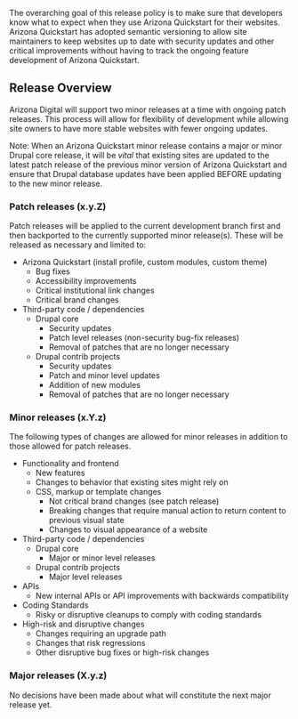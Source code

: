 The overarching goal of this release policy is to make sure that developers know what to expect when they use Arizona Quickstart for their websites. Arizona Quickstart has adopted semantic versioning to allow site maintainers to keep websites up to date with security updates and other critical improvements without having to track the ongoing feature development of Arizona Quickstart.

## Release Overview
Arizona Digital will support two minor releases at a time with ongoing patch releases. This process will allow for flexibility of development while allowing site owners to have more stable websites with fewer ongoing updates.

Note: When an Arizona Quickstart minor release contains a major or minor Drupal core release, it will be *vital* that existing sites are updated to the latest patch release of the previous minor version of Arizona Quickstart and ensure that Drupal database updates have been applied BEFORE updating to the new minor release.

### Patch releases (x.y.Z)
Patch releases will be applied to the current development branch first and then backported to the currently supported minor release(s). These will be released as necessary and limited to:
- Arizona Quickstart (install profile, custom modules, custom theme)
  - Bug fixes
  - Accessibility improvements
  - Critical institutional link changes
  - Critical brand changes
- Third-party code / dependencies
  - Drupal core
    - Security updates
    - Patch level releases (non-security bug-fix releases)
    - Removal of patches that are no longer necessary
  - Drupal contrib projects
    - Security updates
    - Patch and minor level updates
    - Addition of new modules
    - Removal of patches that are no longer necessary

### Minor releases (x.Y.z)
The following types of changes are allowed for minor releases in addition to those allowed for patch releases.
- Functionality and frontend
  - New features
  - Changes to behavior that existing sites might rely on
  - CSS, markup or template changes
    - Not critical brand changes (see patch release)
    - Breaking changes that require manual action to return content to previous visual state
    - Changes to visual appearance of a website
- Third-party code / dependencies
  - Drupal core
    - Major or minor level releases
  - Drupal contrib projects
    - Major level releases
- APIs
  - New internal APIs or API improvements with backwards compatibility
- Coding Standards
  - Risky or disruptive cleanups to comply with coding standards
- High-risk and disruptive changes
  - Changes requiring an upgrade path
  - Changes that risk regressions
  - Other disruptive bug fixes or high-risk changes

### Major releases (X.y.z)
No decisions have been made about what will constitute the next major release yet.

<!-- The following may be revisited in the future -->
<!-- 
## Release Process
Each release will go through the same phases:
### Alpha phase (6 months)
The goal of the alpha phase is to work on new features, improvements and integrations to Quickstart without impacting live websites. 
Each time a new release enters beta in anticipation of launch, a new branch will be created for the next minor release with an alpha tag. This is where all active development will take place.
### Alpha - Release Candidate phase (2-4 weeks prior to release)
The goal of this phase is to prepare a polished and stable release:
- Remove any “work in progress” code that had been added as part of a larger feature that is not yet complete. 
- Complete a full accessibility review
- Complete integration testing
- Document on the website a complete list of all new features and changes. Highlight key new features.
### Stable Release (each March and September)
The goal of the stable release is to provide a version of Quickstart for The University of Arizona community to use that will be supported for a full year with security updates and bug fixes while minimizing any other disruptions.
### End of Life
Once two more releases of Quickstart are available (approximately one year from initial release), releases will no longer be supported. This means that they will not receive any further security updates or bug fixes. 
-->
